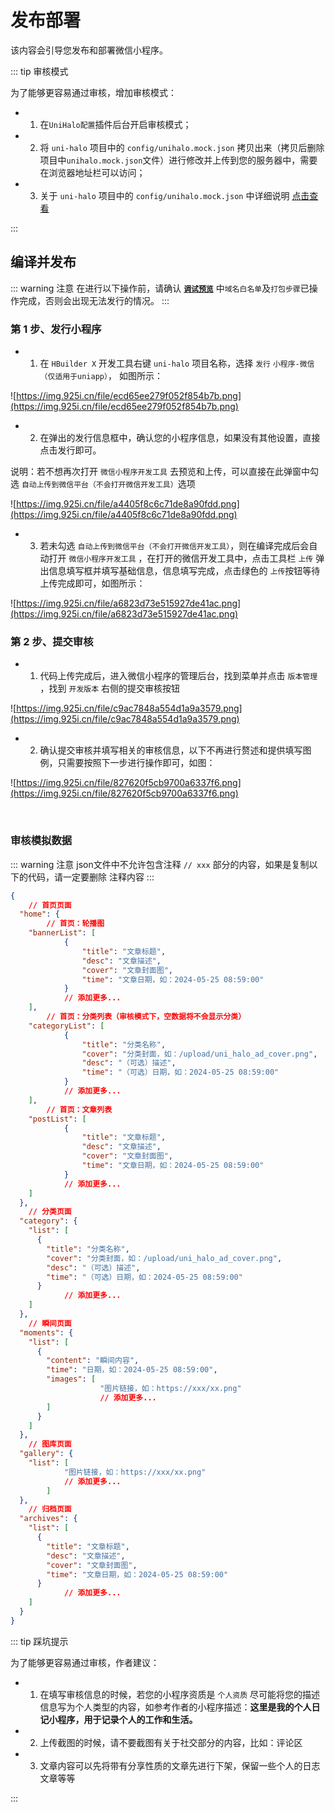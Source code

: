 # 发布部署

该内容会引导您发布和部署微信小程序。

::: tip 审核模式

为了能够更容易通过审核，增加审核模式：

- 1. 在`UniHalo配置`插件后台开启审核模式；

- 2. 将 `uni-halo` 项目中的 `config/unihalo.mock.json` 拷贝出来（拷贝后删除项目中`unihalo.mock.json`文件）进行修改并上传到您的服务器中，需要在浏览器地址栏可以访问；

- 3. 关于 `uni-halo` 项目中的 `config/unihalo.mock.json` 中详细说明 [点击查看](#审核模拟数据说明)

:::

## 编译并发布

::: warning 注意
在进行以下操作前，请确认 **[`调试预览`](./preview)** 中`域名白名单`及`打包步骤`已操作完成，否则会出现无法发行的情况。
:::

### 第 1 步、发行小程序

- 1. 在 `HBuilder X` 开发工具右键 `uni-halo` 项目名称，选择 `发行` `小程序-微信（仅适用于uniapp）`， 如图所示：

![https://img.925i.cn/file/ecd65ee279f052f854b7b.png](https://img.925i.cn/file/ecd65ee279f052f854b7b.png)

- 2. 在弹出的发行信息框中，确认您的小程序信息，如果没有其他设置，直接点击发行即可。

说明：若不想再次打开 `微信小程序开发工具` 去预览和上传，可以直接在此弹窗中勾选 `自动上传到微信平台（不会打开微信开发工具）`选项

![https://img.925i.cn/file/a4405f8c6c71de8a90fdd.png](https://img.925i.cn/file/a4405f8c6c71de8a90fdd.png)

- 3. 若未勾选 `自动上传到微信平台（不会打开微信开发工具）`，则在编译完成后会自动打开 `微信小程序开发工具` ，在打开的微信开发工具中，点击工具栏 `上传` 弹出信息填写框并填写基础信息，信息填写完成，点击绿色的 `上传`按钮等待上传完成即可，如图所示：

![https://img.925i.cn/file/a6823d73e515927de41ac.png](https://img.925i.cn/file/a6823d73e515927de41ac.png)

### 第 2 步、提交审核

- 1. 代码上传完成后，进入微信小程序的管理后台，找到菜单并点击 `版本管理` ，找到 `开发版本` 右侧的提交审核按钮

![https://img.925i.cn/file/c9ac7848a554d1a9a3579.png](https://img.925i.cn/file/c9ac7848a554d1a9a3579.png)

- 2. 确认提交审核并填写相关的审核信息，以下不再进行赘述和提供填写图例，只需要按照下一步进行操作即可，如图：

![https://img.925i.cn/file/827620f5cb9700a6337f6.png](https://img.925i.cn/file/827620f5cb9700a6337f6.png)


<br />

### 审核模拟数据

::: warning 注意
json文件中不允许包含注释 `// xxx` 部分的内容，如果是复制以下的代码，请一定要删除 注释内容
:::

```json
{
	// 首页页面
  "home": {
		// 首页：轮播图
    "bannerList": [
			{
				"title": "文章标题",
				"desc": "文章描述",
				"cover": "文章封面图",
				"time": "文章日期，如：2024-05-25 08:59:00"
			}
			// 添加更多...
    ],
		// 首页：分类列表（审核模式下，空数据将不会显示分类）
    "categoryList": [
			{
				"title": "分类名称",
				"cover": "分类封面，如：/upload/uni_halo_ad_cover.png",
				"desc": "（可选）描述",
				"time": "（可选）日期，如：2024-05-25 08:59:00"
			}
			// 添加更多...
    ],
		// 首页：文章列表
    "postList": [
			{
				"title": "文章标题",
				"desc": "文章描述",
				"cover": "文章封面图",
				"time": "文章日期，如：2024-05-25 08:59:00"
			}
			// 添加更多...
    ]
  },
	// 分类页面
  "category": {
    "list": [
      {
        "title": "分类名称",
        "cover": "分类封面，如：/upload/uni_halo_ad_cover.png",
        "desc": "（可选）描述",
        "time": "（可选）日期，如：2024-05-25 08:59:00"
      }
			// 添加更多...
    ]
  },
	// 瞬间页面
  "moments": {
    "list": [
      {
        "content": "瞬间内容",
        "time": "日期，如：2024-05-25 08:59:00",
        "images": [
					"图片链接，如：https://xxx/xx.png"
					// 添加更多...
        ]
      }
    ]
  },
	// 图库页面
  "gallery": {
    "list": [
			"图片链接，如：https://xxx/xx.png"
			// 添加更多...
		]
  },
	// 归档页面
  "archives": {
    "list": [
      {
        "title": "文章标题",
        "desc": "文章描述",
        "cover": "文章封面图",
        "time": "文章日期，如：2024-05-25 08:59:00"
      }
			// 添加更多...
    ]
  }
}


```


::: tip 踩坑提示

为了能够更容易通过审核，作者建议：

- 1. 在填写审核信息的时候，若您的小程序资质是 `个人资质` 尽可能将您的描述信息写为个人类型的内容，如参考作者的小程序描述：**这里是我的个人日记小程序，用于记录个人的工作和生活。**

- 2. 上传截图的时候，请不要截图有关于社交部分的内容，比如：评论区

- 3. 文章内容可以先将带有分享性质的文章先进行下架，保留一些个人的日志文章等等

:::


